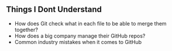 ## Things I Dont Understand
- How does Git check what in each file to be able to merge them together?
- How does a big company manage their GitHub repos?
- Common industry mistakes when it comes to GitHub

